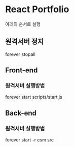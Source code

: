 # React Portfolio

아래의 순서로 실행

## 원격서버 정지
forever stopall

## Front-end

### 원격서버 실행방법
forever start scripts/start.js

## Back-end

### 원격서버 실행방법
forever start -r esm src